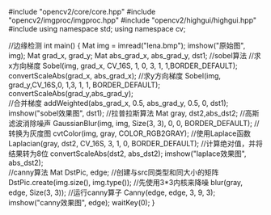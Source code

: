 #include "opencv2/core/core.hpp"
#include "opencv2/imgproc/imgproc.hpp"
#include "opencv2/highgui/highgui.hpp"
#include <string>
using namespace std;
using namespace cv;
 
//边缘检测
int main()
{
    Mat img = imread("lena.bmp");
    imshow("原始图", img);
    Mat grad_x, grad_y;
    Mat abs_grad_x, abs_grad_y, dst1;
    //sobel算法
    //求x方向梯度
    Sobel(img, grad_x, CV_16S, 1, 0, 3, 1, 1,BORDER_DEFAULT);
    convertScaleAbs(grad_x, abs_grad_x);
    //求y方向梯度
    Sobel(img, grad_y,CV_16S,0, 1,3, 1, 1, BORDER_DEFAULT);
    convertScaleAbs(grad_y,abs_grad_y);  
    //合并梯度
    addWeighted(abs_grad_x, 0.5, abs_grad_y, 0.5, 0, dst1);
    imshow("sobel效果图", dst1);
    //拉普拉斯算法
    Mat gray, dst2,abs_dst2;
    //高斯滤波消除噪声
    GaussianBlur(img, img, Size(3, 3), 0, 0, BORDER_DEFAULT);
    //转换为灰度图
    cvtColor(img, gray, COLOR_RGB2GRAY);
    //使用Laplace函数
    Laplacian(gray, dst2, CV_16S, 3, 1, 0, BORDER_DEFAULT);
    //计算绝对值，并将结果转为8位
    convertScaleAbs(dst2, abs_dst2);
    imshow("laplace效果图", abs_dst2);    
   //canny算法
    Mat DstPic, edge;
    //创建与src同类型和同大小的矩阵
    DstPic.create(img.size(), img.type()); 
    //先使用3*3内核来降噪
    blur(gray, edge, Size(3, 3));
    //运行canny算子
    Canny(edge, edge, 3, 9, 3);
    imshow("canny效果图", edge);
waitKey(0);
 }


